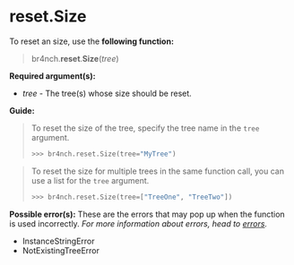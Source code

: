 # reset.Size

To reset an size, use the **following function:**

> br4nch.**reset**.**Size**(*tree*)

**Required argument(s):**

- *tree* - The tree(s) whose size should be reset.

**Guide:**

> To reset the size of the tree, specify the tree name in the `tree` argument.
>
> ```python
> >>> br4nch.reset.Size(tree="MyTree")
> ```
>

> To reset the size for multiple trees in the same function call, you can use a list for the `tree` argument.
>
> ```python
> >>> br4nch.reset.Size(tree=["TreeOne", "TreeTwo"])
> ```

**Possible error(s):**
These are the errors that may pop up when the function is used incorrectly.
*For more information about errors, head to [errors](../../guides/errors.md).*

- InstanceStringError
- NotExistingTreeError
